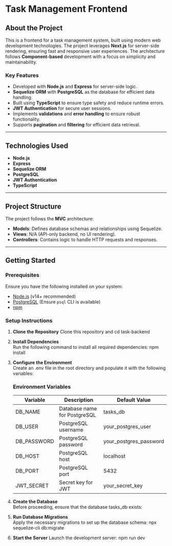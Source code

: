 # Task Management Frontend

## About the Project
This is a frontend for a task management system, built using modern web development technologies. The project leverages **Next.js** for server-side rendering, ensuring fast and responsive user experiences. The architecture follows **Component-based** development with a focus on simplicity and maintainability.

### Key Features
- Developed with **Node.js** and **Express** for server-side logic.
- **Sequelize ORM** with **PostgreSQL** as the database for efficient data handling.
- Built using **TypeScript** to ensure type safety and reduce runtime errors.
- **JWT Authentication** for secure user sessions.
- Implements **validations** and **error handling** to ensure robust functionality.
- Supports **pagination** and **filtering** for efficient data retrieval.

---

## Technologies Used
- **Node.js**  
- **Express**  
- **Sequelize ORM**  
- **PostgreSQL**  
- **JWT Authentication**  
- **TypeScript**

---

## Project Structure
The project follows the **MVC** architecture:
- **Models**: Defines database schemas and relationships using Sequelize.
- **Views**: N/A (API-only backend, no UI rendering).
- **Controllers**: Contains logic to handle HTTP requests and responses.

---

## Getting Started

### Prerequisites
Ensure you have the following installed on your system:
- [Node.js](https://nodejs.org/) (v14+ recommended)
- [PostgreSQL](https://www.postgresql.org/) (Ensure `psql` CLI is available)
- [npm](https://www.npmjs.com/)

### Setup Instructions
1. **Clone the Repository**
   Clone this repository and cd task-backend
   
2. **Install Dependencies**  
   Run the following command to install all required dependencies:
   npm install

3. **Configure the Environment**  
   Create an .env file in the root directory and populate it with the following variables:
   ### Environment Variables

   | Variable    | Description            | Default Value  |
   |-------------|--------------------------|----------------|
   | DB_NAME      | Database name for PostgreSQL    | tasks_db       |
   | DB_USER      | PostgreSQL username           | your_postgres_user  |
   | DB_PASSWORD  | PostgreSQL password           | your_postgres_password  |
   | DB_HOST      | PostgreSQL host               | localhost      |
   | DB_PORT      | PostgreSQL port               | 5432           |
   | JWT_SECRET   | Secret key for JWT            | your_secret_key    |


4. **Create the Database**  
   Before proceeding, ensure that the database tasks_db exists:

5. **Run Database Migrations**  
   Apply the necessary migrations to set up the database schema:
   npx sequelize-cli db:migrate

6. **Start the Server**
   Launch the development server:
   npm run dev
   

